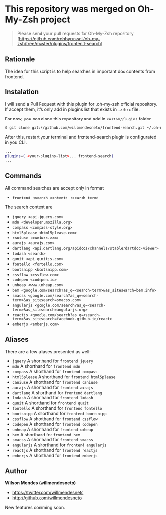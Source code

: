 # This repository was merged on Oh-My-Zsh project

> Please send your pull requests for Oh-My-Zsh repository (https://github.com/robbyrussell/oh-my-zsh/tree/master/plugins/frontend-search)


## Rationale ##

The idea for this script is to help searches in important doc contents from frontend.

## Instalation ##

I will send a Pull Request with this plugin for .oh-my-zsh official repository. If accept them, it's only add in plugins list that exists in ```.zshrc``` file.

For now, you can clone this repository and add in ```custom/plugins``` folder

```bash
$ git clone git://github.com/willmendesneto/frontend-search.git ~/.oh-my-zsh/custom/plugins/frontend-search
```

After this, restart your terminal and frontend-search plugin is configurated in you CLI.

```bash
...
plugins=( <your-plugins-list>... frontend-search)
...
```

## Commands ##

All command searches are accept only in format

* `frontend <search-content> <search-term>`

The search content are

* `jquery <api.jquery.com>`
* `mdn <developer.mozilla.org>`
* `compass <compass-style.org>`
* `html5please <html5please.com>`
* `caniuse <caniuse.com>`
* `aurajs <aurajs.com>`
* `dartlang <api.dartlang.org/apidocs/channels/stable/dartdoc-viewer>`
* `lodash <search>`
* `qunit <api.qunitjs.com>`
* `fontello <fontello.com>`
* `bootsnipp <bootsnipp.com>`
* `cssflow <cssflow.com>`
* `codepen <codepen.io>`
* `unheap <www.unheap.com>`
* `bem <google.com/search?as_q=<search-term>&as_sitesearch=bem.info>`
* `smacss <google.com/search?as_q=<search-term>&as_sitesearch=smacss.com>`
* `angularjs <google.com/search?as_q=<search-term>&as_sitesearch=angularjs.org>`
* `reactjs <google.com/search?as_q=<search-term>&as_sitesearch=facebook.github.io/react>`
* `emberjs <emberjs.com>`


## Aliases ##

There are a few aliases presented as well:

* `jquery` A shorthand for `frontend jquery`
* `mdn` A shorthand for `frontend mdn`
* `compass` A shorthand for `frontend compass`
* `html5please` A shorthand for `frontend html5please`
* `caniuse` A shorthand for `frontend caniuse`
* `aurajs` A shorthand for `frontend aurajs`
* `dartlang` A shorthand for `frontend dartlang`
* `lodash` A shorthand for `frontend lodash`
* `qunit` A shorthand for `frontend qunit`
* `fontello` A shorthand for `frontend fontello`
* `bootsnipp` A shorthand for `frontend bootsnipp`
* `cssflow` A shorthand for `frontend cssflow`
* `codepen` A shorthand for `frontend codepen`
* `unheap` A shorthand for `frontend unheap`
* `bem` A shorthand for `frontend bem`
* `smacss` A shorthand for `frontend smacss`
* `angularjs` A shorthand for `frontend angularjs`
* `reactjs` A shorthand for `frontend reactjs`
* `emberjs` A shorthand for `frontend emberjs`

## Author

**Wilson Mendes (willmendesneto)**
+ <https://twitter.com/willmendesneto>
+ <http://github.com/willmendesneto>

New features comming soon.
